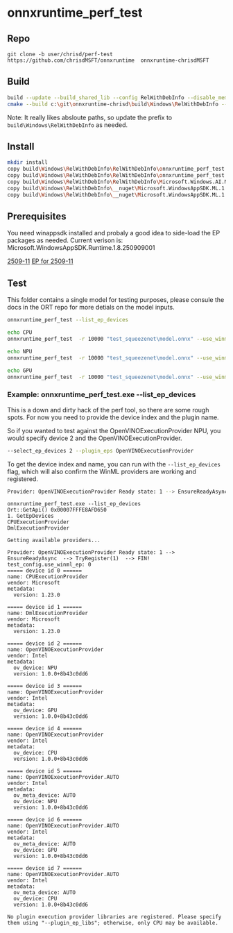 # onnxruntime_perf_test

## Repo

```Build
git clone -b user/chrisd/perf-test https://github.com/chrisdMSFT/onnxruntime  onnxruntime-chrisdMSFT
```

## Build

```bash
build --update --build_shared_lib --config RelWithDebInfo --disable_memleak_checker
cmake --build c:\git\onnxruntime-chrisd\build\Windows\RelWithDebInfo --config RelWithDebInfo --target onnxruntime_perf_test
```

Note: It really likes absloute paths, so update the prefix to `build\Windows\RelWithDebInfo` as needed.

## Install

```bash
mkdir install
copy build\Windows\RelWithDebInfo\RelWithDebInfo\onnxruntime_perf_test.exe install
copy build\Windows\RelWithDebInfo\RelWithDebInfo\onnxruntime_perf_test.exe.manifest install
copy build\Windows\RelWithDebInfo\RelWithDebInfo\Microsoft.Windows.AI.MachineLearning.dll install
copy build\Windows\RelWithDebInfo\__nuget\Microsoft.WindowsAppSDK.ML.1.8.2088\runtimes-framework\win-x64\native\onnxruntime.dll install
copy build\Windows\RelWithDebInfo\__nuget\Microsoft.WindowsAppSDK.ML.1.8.2088\runtimes-framework\win-x64\native\onnxruntime_providers_shared.dll install
```

## Prerequisites

You need winappsdk installed and probaly a good idea to side-load the EP packages as needed.
Current verison is: Microsoft.WindowsAppSDK.Runtime.1.8.250909001

[2509-11](https://microsoft.sharepoint-df.com/teams/WINPD-AIPlatformTools-AIPlatform-WindowsML/Shared%20Documents/Forms/AllItems.aspx?id=%2Fteams%2FWINPD%2DAIPlatformTools%2DAIPlatform%2DWindowsML%2FShared%20Documents%2FDrops%2F2509%2D11&p=true&ga=1&gaS=17)
[EP for 2509-11](https://microsoft.sharepoint-df.com/teams/WINPD-AIPlatformTools-AIPlatform-WindowsML/Shared%20Documents/Forms/AllItems.aspx?id=%2Fteams%2FWINPD%2DAIPlatformTools%2DAIPlatform%2DWindowsML%2FShared%20Documents%2FDrops%2F2509%2D11%2FEP%20MSIX&viewid=6b9efec1%2D4d2c%2D42e8%2Db2d9%2D6024d3d172e1&p=true&ga=1&gaS=17)


## Test

This folder contains a single model for testing purposes, please consule the docs in the ORT repo for more detials on the model inputs.

```bash
onnxruntime_perf_test --list_ep_devices

echo CPU
onnxruntime_perf_test  -r 10000 "test_squeezenet\model.onnx" --use_winml_ep --select_ep_devices 4 --plugin_eps OpenVINOExecutionProvider

echo NPU
onnxruntime_perf_test  -r 10000 "test_squeezenet\model.onnx" --use_winml_ep --select_ep_devices 2 --plugin_eps OpenVINOExecutionProvider

echo GPU
onnxruntime_perf_test  -r 10000 "test_squeezenet\model.onnx" --use_winml_ep --select_ep_devices 3 --plugin_eps OpenVINOExecutionProvider
```

### Example: onnxruntime_perf_test.exe --list_ep_devices

This is a down and dirty hack of the perf tool, so there are some rough spots.  For now you need to provide the device index and the plugin name.

So if you wanted to test against the OpenVINOExecutionProvider NPU, you would specify device 2 and the OpenVINOExecutionProvider.

```bash
--select_ep_devices 2 --plugin_eps OpenVINOExecutionProvider
```

To get the device index and name, you can run with the `--list_ep_devices` flag, which will also confirm the WinML providers are working and registered. 

```bash
Provider: OpenVINOExecutionProvider Ready state: 1 --> EnsureReadyAsync  --> TryRegister(1)  --> FIN!
```

```text
onnxruntime_perf_test.exe --list_ep_devices
Ort::GetApi() 0x00007FFFE8AFD650
1. GetEpDevices
CPUExecutionProvider
DmlExecutionProvider

Getting available providers...

Provider: OpenVINOExecutionProvider Ready state: 1 --> EnsureReadyAsync  --> TryRegister(1)  --> FIN!
test_config.use_winml_ep: 0
===== device id 0 ======
name: CPUExecutionProvider
vendor: Microsoft
metadata:
  version: 1.23.0

===== device id 1 ======
name: DmlExecutionProvider
vendor: Microsoft
metadata:
  version: 1.23.0

===== device id 2 ======
name: OpenVINOExecutionProvider
vendor: Intel
metadata:
  ov_device: NPU
  version: 1.0.0+8b43c0dd6

===== device id 3 ======
name: OpenVINOExecutionProvider
vendor: Intel
metadata:
  ov_device: GPU
  version: 1.0.0+8b43c0dd6

===== device id 4 ======
name: OpenVINOExecutionProvider
vendor: Intel
metadata:
  ov_device: CPU
  version: 1.0.0+8b43c0dd6

===== device id 5 ======
name: OpenVINOExecutionProvider.AUTO
vendor: Intel
metadata:
  ov_meta_device: AUTO
  ov_device: NPU
  version: 1.0.0+8b43c0dd6

===== device id 6 ======
name: OpenVINOExecutionProvider.AUTO
vendor: Intel
metadata:
  ov_meta_device: AUTO
  ov_device: GPU
  version: 1.0.0+8b43c0dd6

===== device id 7 ======
name: OpenVINOExecutionProvider.AUTO
vendor: Intel
metadata:
  ov_meta_device: AUTO
  ov_device: CPU
  version: 1.0.0+8b43c0dd6

No plugin execution provider libraries are registered. Please specify them using "--plugin_ep_libs"; otherwise, only CPU may be available.
```
